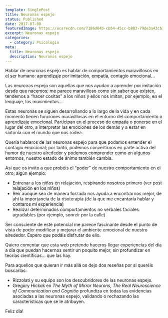 ```yaml
---
template: SinglePost
title: Neuronas espejo
status: Published
date: 2017-07-08
featuredImage: https://ucarecdn.com/7186d04b-cb64-45cc-b803-79de3a43cb10/
excerpt: Neuronas espejo
categories:
  - category: Psicologia
meta:
  title: Neuronas espejo
  description: Neuronas espejo
---
```

Hablar de neuronas espejo es hablar de comportamientos maravillosos en el ser humano: aprendizaje por imitación, empatía, contagio emocional…

Las neuronas espejo son aquellas que nos ayudan a aprender por imitación desde que nacemos; me parece maravilloso como sin saber que existen, tendemos a “hacer cositas” a los niños y ellos nos imitan, por ejemplo, en el lenguaje, los movimientos…

Estas neuronas se siguen desarrollando a lo largo de la vida y en cada momento tienen funciones maravillosas en el entorno del comportamiento o aprendizaje emocional. Participan en el proceso de empatía o ponerse en el lugar del otro, a interpretar las emociones de los demás y a estar en sintonía con el mundo que nos rodea.

Quería hablaros de las neuronas espejo para que podamos entender el contagio emocional; por tanto, podemos convertirnos en parte activa del humor de nuestro alrededor y podemos comprender como en algunos entornos, nuestro estado de ánimo también cambia.

Así que os invito a que probéis el “poder” de nuestro comportamiento en el otro; algún ejemplo:

* Entrenar a los niños en relajación, respirando nosotros primero (ver post relajación en los niños)
* Reír aunque sea de manera forzada nos ayuda a encontrarnos mejor, de ahí la importancia de la risoterapia (de la que me encantaría hablar y contaros mi experiencia)
* Realizar determinados comportamientos no verbales faciales agradables (por ejemplo, sonreír por la calle)

Ser consciente de este potencial me parece fascinante desde el punto de vista de poder modificar y mejorar el ambiente emocional de nuestro alrededor. Espero que podáis disfrutar de ello.

Quiero comentar que esta web pretende haceros llegar experiencias del día a día que puedan hacernos sentir un poquito mejor, sin profundizar en teorías científicas… que las hay.

Para aquellos que quieran ir más allá os dejo dos reseñas por si queréis buscarlas:

* Rizzolati y su equipo son los descubridores de las neuronas espejo.
* Gregory Hickok en *The Myth of Mirror Neurons*, *The Real Neuroscience of Communication and Cognitio* profundiza en todas las evidencias asociadas a las neuronas espejo, validando o rechazando las características que se le atribuyen.

Feliz día!